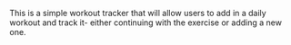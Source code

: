 This is a simple workout tracker that will allow users to add in a daily workout and track it- either continuing with the exercise or adding a new one.